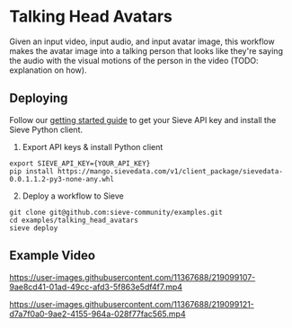 # Talking Head Avatars

Given an input video, input audio, and input avatar image, this workflow makes the avatar image into a talking person that looks like they're saying the audio with the visual motions of the person in the video (TODO: explanation on how).

## Deploying
Follow our [getting started guide](https://www.sievedata.com/dashboard/welcome) to get your Sieve API key and install the Sieve Python client.

1. Export API keys & install Python client
```
export SIEVE_API_KEY={YOUR_API_KEY}
pip install https://mango.sievedata.com/v1/client_package/sievedata-0.0.1.1.2-py3-none-any.whl
```

2. Deploy a workflow to Sieve
```
git clone git@github.com:sieve-community/examples.git
cd examples/talking_head_avatars
sieve deploy
```

## Example Video

https://user-images.githubusercontent.com/11367688/219099107-9ae8cd41-01ad-49cc-afd3-5f863e5df4f7.mp4



https://user-images.githubusercontent.com/11367688/219099121-d7a7f0a0-9ae2-4155-964a-028f77fac565.mp4

